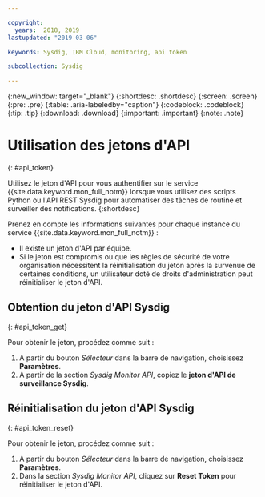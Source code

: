 ```yaml
---

copyright:
  years:  2018, 2019
lastupdated: "2019-03-06"

keywords: Sysdig, IBM Cloud, monitoring, api token

subcollection: Sysdig

---
```


{:new_window: target="_blank"}
{:shortdesc: .shortdesc}
{:screen: .screen}
{:pre: .pre}
{:table: .aria-labeledby="caption"}
{:codeblock: .codeblock}
{:tip: .tip}
{:download: .download}
{:important: .important}
{:note: .note}


# Utilisation des jetons d'API
{: #api_token}

Utilisez le jeton d'API pour vous authentifier sur le service {{site.data.keyword.mon_full_notm}} lorsque vous utilisez des scripts Python ou l'API REST Sysdig pour automatiser des tâches de routine et surveiller des notifications. 
{:shortdesc}

Prenez en compte les informations suivantes pour chaque instance du service {{site.data.keyword.mon_full_notm}} :

* Il existe un jeton d'API par équipe.
* Si le jeton est compromis ou que les règles de sécurité de votre organisation nécessitent la réinitialisation du jeton après la survenue de certaines conditions, un utilisateur doté de droits d'administration peut réinitialiser le jeton d'API.


## Obtention du jeton d'API Sysdig
{: #api_token_get}


Pour obtenir le jeton, procédez comme suit :

1. A partir du bouton *Sélecteur* dans la barre de navigation, choisissez **Paramètres**.
2. A partir de la section *Sysdig Monitor API*, copiez le **jeton d'API de surveillance Sysdig**.

## Réinitialisation du jeton d'API Sysdig
{: #api_token_reset}

Pour obtenir le jeton, procédez comme suit :

1. A partir du bouton *Sélecteur* dans la barre de navigation, choisissez **Paramètres**.
2. Dans la section *Sysdig Monitor API*, cliquez sur **Reset Token** pour réinitialiser le jeton d'API.
